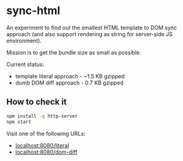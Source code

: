 # sync-html

An experiment to find out the smallest HTML template to DOM sync approach
(and also support rendering as string for server-side JS environment).

Mission is to get the bundle size as small as possible.

Current status:

* template literal approach - ~1.5 KB gzipped
* dumb DOM diff approach - 0.7 KB gzipped

## How to check it

```sh
npm install -g http-server
npm start
```

Visit one of the following URLs:

* [localhost:8080/literal](http://localhost:8080/literal)
* [localhost:8080/dom-diff](http://localhost:8080/dom-diff)
